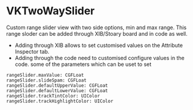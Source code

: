 # VKTwoWaySlider
Custom range slider view with two side options, min and max range.
This range sloder can be added through XIB/Stoary board and in code as well.
- Adding through XIB allows to set customised values on the Attribute Inspector tab.
- Adding through the code need to customised configure values in the code.
some of the parameters which can be uset to set 

```
rangeSlider.maxValue: CGFLoat
rangeSlider.slideSpam: CGFLoat
rangeSlider.defaultUpperValue: CGFLoat
rangeSlider.defaultLowerValue: CGFLoat
rangeSlider.trackTintColor: UIColor
rangeSlider.trackHighlightColor: UIColor
```
